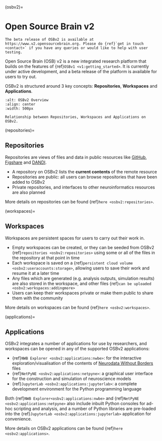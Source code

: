 (osbv2)=
# Open Source Brain v2

```{admonition} OSBv2 is under active development
The beta release of OSBv2 is available at https://www.v2.opensourcebrain.org. Please do {ref}`get in touch <contact>` if you have any queries or would like to help with user testing.
```

Open Source Brain (OSB) v2 is a new integrated research platform that builds on the features of {ref}`OSBv1 <v1:getting_started>`.
It is currently under active development, and a beta release of the platform is available for users to try out.

OSBv2 is structured around 3 key concepts: **Repositories**, **Workspaces** and **Applications**.

```{figure} ../images/OSBv2Overview.png
:alt: OSBv2 Overview
:align: center
:width: 500px

Relationship between Repositories, Workspaces and Applications on OSBv2.

```

(repositories)=
## Repositories

Repositories are views of files and data in public resources like [GitHub](https://github.com), [Figshare](https://figshare.com) and [DANDI](https://gui.dandiarchive.org).

- A repository on OSBv2 lists the **current contents** of the remote resource
- Repositories are public: all users can browse repositories that have been added to OSBv2
- Private repositories, and interfaces to other neuroinformatics resources are also planned

More details on repositories can be found {ref}`here <osbv2:repositories>`.

(workspaces)=
## Workspaces

Workspaces are persistent spaces for users to carry out their work in.

- Empty workspaces can be created, or they can be seeded from OSBv2 {ref}`repositories <osbv2:repositories>` using some or all of the files in the repository at that point in time
- Each workspace is saved on a {ref}`persistent cloud volume <osbv2:useraccounts:storage>`, allowing users to save their work and resume it at a later time
- Any files which are generated (e.g. analysis outputs, simulation results) are also stored in the workspace, and other files {ref}`can be uploaded <osbv2:workspaces:addingmore>`
- Users can keep their workspaces private or make them public to share them with the community

More details on workspaces can be found {ref}`here <osbv2:workspaces>`.

(applications)=
## Applications

OSBv2 integrates a number of applications for use by researchers, and workspaces can be opened in any of the supported OSBv2 applications:

- {ref}`NWB Explorer <osbv2:applications:nwbe>`: for the interactive exploration/visualisation of the contents of [Neurodata Without Borders](https://nwb.org) files
- {ref}`NetPyNE <osbv2:applications:netpyne>`: a graphical user interface for the construction and simulation of neuroscience models
- {ref}`JupyterLab <osbv2:applications:jupyterlab>`: a complete development environment for the Python programming language

Both {ref}`NWB Explorer<osbv2:applications:nwbe>` and {ref}`NetPyNE <osbv2:applications:netpyne>` also include inbuilt Python consoles for ad-hoc scripting and analysis, and a number of Python libraries are pre-loaded into the {ref}`JupyterLab <osbv2:applications:jupyterlab>` application for convenience.

More details on OSBv2 applications can be found {ref}`here <osbv2:applications>`.
